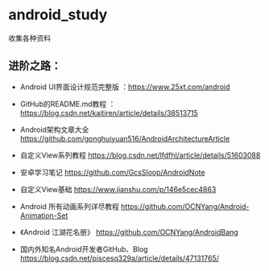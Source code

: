 # android_study
收集各种资料

## 进阶之路：

* Android UI界面设计规范完整版 ：https://www.25xt.com/android
* GitHub的README.md教程 ：https://blog.csdn.net/kaitiren/article/details/38513715

 
  
* Android架构文章大全 https://github.com/gonghuiyuan516/AndroidArchitectureArticle
* 自定义View系列教程 https://blog.csdn.net/lfdfhl/article/details/51603088
* 安卓学习笔记 https://github.com/GcsSloop/AndroidNote
* 自定义View基础 https://www.jianshu.com/p/146e5cec4863
* Android 所有动画系列详尽教程 https://github.com/OCNYang/Android-Animation-Set

* 《Android 江湖花名册》 https://github.com/OCNYang/AndroidBang
* 国内外知名Android开发者GitHub、Blog https://blog.csdn.net/piscesq329a/article/details/47131765/


